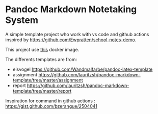 # Pandoc Markdown Notetaking System

A simple template project who work with vs code and github actions inspired by <https://github.com/Ewpratten/school-notes-demo>.

This project use [this](https://hub.docker.com/repository/docker/adurnaverden/latex_eisvogel) docker image.

The differents templates are from:

- eisvogel <https://github.com/Wandmalfarbe/pandoc-latex-template>
- assignment <https://github.com/lauritzsh/pandoc-markdown-template/tree/master/assignment>
- report <https://github.com/lauritzsh/pandoc-markdown-template/tree/master/report>

Inspiration for command in github actions : <https://gist.github.com/bzerangue/2504041>
